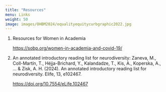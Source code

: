 ```yaml
---
title: "Resources"
menu: Links
weight: 50
image: images/OHBM2024/equalityequitycurbgraphic2022.jpg
---
```


1. Resources for Women in Academia <p style="color:blue;">https://sobp.org/women-in-academia-and-covid-19/ </p>

2. An annotated introductory reading list for neurodiversity: Zaneva, M., Coll-Martín, T., Héjja-Brichard, Y., Kalandadze, T., Kis, A., Koperska, A., ... & Zisk, A. H. (2024). An annotated introductory reading list for neurodiversity. Elife, 13, e102467. <p style="color:blue;">https://doi.org/10.7554/eLife.102467</p>
